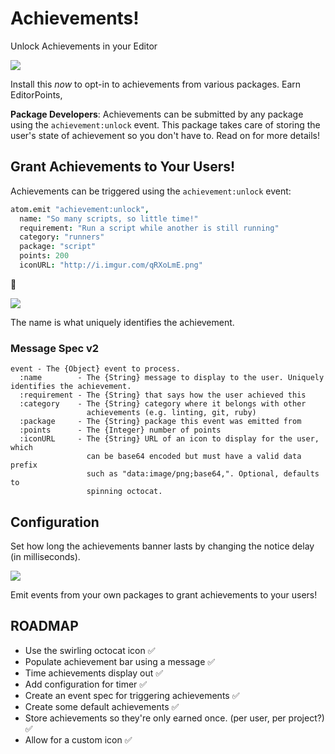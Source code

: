 # Achievements!

Unlock Achievements in your Editor

![](https://f.cloud.github.com/assets/836375/2445108/65747512-ae6a-11e3-9f65-61b31c68d73d.png)

Install this *now* to opt-in to achievements from various packages. Earn EditorPoints,

**Package Developers**: Achievements can be submitted by any package using the `achievement:unlock` event.
This package takes care of storing the user's state of achievement so you don't have to.
Read on for more details!

## Grant Achievements to Your Users!

Achievements can be triggered using the `achievement:unlock` event:

```CoffeeScript
atom.emit "achievement:unlock",
  name: "So many scripts, so little time!"
  requirement: "Run a script while another is still running"
  category: "runners"
  package: "script"
  points: 200
  iconURL: "http://i.imgur.com/qRXoLmE.png"
```

:tada:

![](https://f.cloud.github.com/assets/836375/2444882/5a0fcf74-ae64-11e3-8b36-3307d7182014.png)

The name is what uniquely identifies the achievement.

### Message Spec v2

```
event - The {Object} event to process.
  :name        - The {String} message to display to the user. Uniquely identifies the achievement.
  :requirement - The {String} that says how the user achieved this
  :category    - The {String} category where it belongs with other
                 achievements (e.g. linting, git, ruby)
  :package     - The {String} package this event was emitted from
  :points      - The {Integer} number of points
  :iconURL     - The {String} URL of an icon to display for the user, which
                 can be base64 encoded but must have a valid data prefix
                 such as "data:image/png;base64,". Optional, defaults to
                 spinning octocat.
```

## Configuration

Set how long the achievements banner lasts by changing the notice delay (in milliseconds).

![](https://f.cloud.github.com/assets/836375/2424719/6a9ca422-abab-11e3-925c-3a85f87b3bb1.png)

Emit events from your own packages to grant achievements to your users!

## ROADMAP

* Use the swirling octocat icon :white_check_mark:
* Populate achievement bar using a message :white_check_mark:
* Time achievements display out :white_check_mark:
* Add configuration for timer :white_check_mark:
* Create an event spec for triggering achievements :white_check_mark:
* Create some default achievements :white_check_mark:
* Store achievements so they're only earned once. (per user, per project?) :white_check_mark:
* Allow for a custom icon :white_check_mark:
